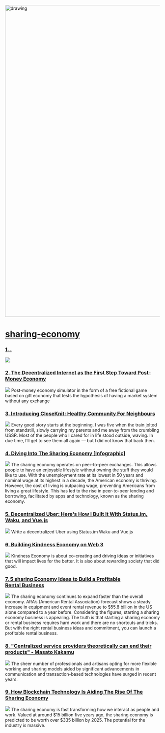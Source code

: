 <img src="https://hackernoon.com/banner-image.png" alt="drawing" width="1012"/>

# [sharing-economy](https://hackernoon.com/tagged/sharing-economy)
### [1. .](https://hackernoon.com/can-blockchain-fix-the-broken-sharing-economy-he1tp32q7)
![](https://cdn.hackernoon.com/drafts/zs2u32n7.png)


### [2. The Decentralized Internet as the First Step Toward Post-Money Economy](https://hackernoon.com/the-decentralized-internet-as-the-first-step-toward-post-money-economy)
![](https://cdn.hackernoon.com/images/leM3ytinaQWoWJkT6E2ffqbZ9go2-x1c2n4p.jpeg)
Post-money economy simulator in the form of a free fictional game based on gift economy that tests the hypothesis of having a market system without any exchange

### [3. Introducing CloseKnit: Healthy Community For Neighbours](https://hackernoon.com/introducing-closeknit-healthy-community-for-neighbours-s1bp3wm4)
![](https://cdn.filestackcontent.com/6KR8rsMHQHyLhkTrIphx)
Every good story starts at the beginning. I was five when the train jolted from standstill, slowly carrying my parents and me away from the crumbling USSR. Most of the people who I cared for in life stood outside, waving. In due time, I’ll get to see them all again — but I did not know that back then.

### [4. Diving Into The Sharing Economy [Infographic]](https://hackernoon.com/diving-into-the-sharing-economy-i4qm30ou)
![](https://cdn.hackernoon.com/drafts/p3pz30to.png)
The sharing economy operates on peer-to-peer exchanges. This allows people to have an enjoyable lifestyle without owning the stuff they would like to use. With the unemployment rate at its lowest in 50 years and nominal wage at its highest in a decade, the American economy is thriving. However, the cost of living is outpacing wage, preventing Americans from living a great lifestyle. This has led to the rise in peer-to-peer lending and borrowing, facilitated by apps and technology, known as the sharing economy.

### [5. Decentralized Uber: Here's How I Built It With Status.im, Waku, and Vue.js](https://hackernoon.com/decentralized-uber-heres-how-i-built-it-with-statusim-waku-and-vuejs)
![](https://cdn.hackernoon.com/images/YwSHEC3KytbshzaHd9gfS1alGs52-hz029y9.jpeg)
Write a decentralized Uber using Status.im Waku and Vue.js

### [6. Building Kindness Economy on Web 3](https://hackernoon.com/building-kindness-economy-on-web-3)
![](https://cdn.hackernoon.com/images/c4hGHytpz6g5uUmlbAd91LfKews1-ppf3lbw.jpeg)
Kindness Economy is about co-creating and driving ideas or initiatives that will impact lives for the better. It is also about rewarding society that did good.

### [7. 5 sharing Economy Ideas to Build a Profitable Rental Business](https://hackernoon.com/5-sharing-economy-ideas-to-build-a-profitable-rental-business-sdrs32fr)
![](https://cdn.hackernoon.com/drafts/dwsh32rh.png)
The sharing economy continues to expand faster than the overall economy. ARA’s (American Rental Association) forecast shows a steady increase in equipment and event rental revenue to $55.8 billion in the US alone compared to a year before. Considering the figures, starting a sharing economy business is appealing. The truth is that starting a sharing economy or rental business requires hard work and there are no shortcuts and tricks. But with the right rental business ideas and commitment, you can launch a profitable rental business.

### [8. "Centralized service providers theoretically can end their products" - Masato Kakamu](https://hackernoon.com/centralized-service-providers-theoretically-can-end-their-products-masato-kakamu-t9323t2z)
![](https://firebasestorage.googleapis.com/v0/b/hackernoon-app.appspot.com/o/images%2F0dJ7mhz3gBbEmqnDEunv1yDcaGB2-wa4540m6.jpeg?alt=media&token=36b82fcd-e1a8-44f1-99ce-afc4c7f9d2f7)
The sheer number of professionals and artisans opting for more flexible working and sharing models aided by significant advancements in communication and transaction-based technologies have surged in recent years. 

### [9. How Blockchain Technology Is Aiding The Rise Of The Sharing Economy](https://hackernoon.com/how-blockchain-technology-is-aiding-the-rise-of-the-sharing-economy-rqi3yow)
![](https://firebasestorage.googleapis.com/v0/b/hackernoon-app.appspot.com/o/images%2F0dJ7mhz3gBbEmqnDEunv1yDcaGB2-5994z3b.jpeg?alt=media&token=54aa43d5-fa3e-4e9b-964f-27d0953553ff)
The sharing economy is fast transforming how we interact as people and work. Valued at around $15 billion five years ago, the sharing economy is predicted to be worth over $335 billion by 2025. The potential for the industry is massive.

